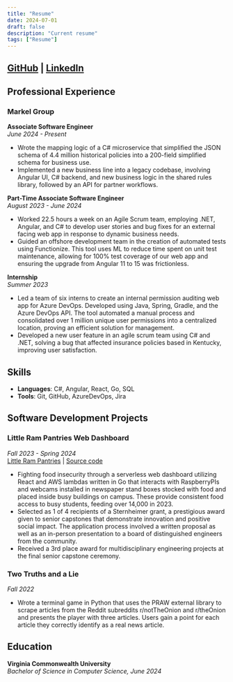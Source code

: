 ```yaml
---
title: "Resume"
date: 2024-07-01
draft: false
description: "Current resume"
tags: ["Resume"]
---
```



## [GitHub](https://github.com/joshuahayesVCU) | [LinkedIn](https://www.linkedin.com/in/joshua-hayes-vcu)

## Professional Experience

### Markel Group
**Associate Software Engineer**  
_June 2024 - Present_

- Wrote the mapping logic of a C# microservice that simplified the JSON schema of 4.4 million historical policies into a 200-field simplified schema for business use.
- Implemented a new business line into a legacy codebase, involving Angular UI, C# backend, and new business logic in the shared rules library, followed by an API for partner workflows.

**Part-Time Associate Software Engineer**  
_August 2023 - June 2024_

- Worked 22.5 hours a week on an Agile Scrum team, employing .NET, Angular, and C# to develop user stories and bug fixes for an external facing web app in response to dynamic business needs.
- Guided an offshore development team in the creation of automated tests using Functionize. This tool uses ML to reduce time spent on unit test maintenance, allowing for 100% test coverage of our web app and ensuring the upgrade from Angular 11 to 15 was frictionless.

**Internship**  
_Summer 2023_

- Led a team of six interns to create an internal permission auditing web app for Azure DevOps. Developed using Java, Spring, Gradle, and the Azure DevOps API. The tool automated a manual process and consolidated over 1 million unique user permissions into a centralized location, proving an efficient solution for management.
- Developed a new user feature in an agile scrum team using C# and .NET, solving a bug that affected insurance policies based in Kentucky, improving user satisfaction.

## Skills
- **Languages**: C#, Angular, React, Go, SQL
- **Tools**: Git, GitHub, AzureDevOps, Jira

## Software Development Projects

### Little Ram Pantries Web Dashboard
_Fall 2023 - Spring 2024_  
[Little Ram Pantries](http://LittleRamPantries.com) | [Source code](https://github.com/joshuahayesVCU/LittleRamPantries)

- Fighting food insecurity through a serverless web dashboard utilizing React and AWS lambdas written in Go that interacts with RaspberryPIs and webcams installed in newspaper stand boxes stocked with food and placed inside busy buildings on campus. These provide consistent food access to busy students, feeding over 14,000 in 2023.
- Selected as 1 of 4 recipients of a Sternheimer grant, a prestigious award given to senior capstones that demonstrate innovation and positive social impact. The application process involved a written proposal as well as an in-person presentation to a board of distinguished engineers from the community.
- Received a 3rd place award for multidisciplinary engineering projects at the final senior capstone ceremony.

### Two Truths and a Lie
_Fall 2022_

- Wrote a terminal game in Python that uses the PRAW external library to scrape articles from the Reddit subreddits r/notTheOnion and r/theOnion and presents the player with three articles. Users gain a point for each article they correctly identify as a real news article.

## Education

**Virginia Commonwealth University**  
_Bachelor of Science in Computer Science, June 2024_
